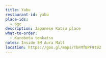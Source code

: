 ```yaml
---
title: Yabu
restaurant-id: yabu
place-ids:
  - bgc 
description: Japanese Katsu place 
what-to-order:
  - Kurobota tonkatsu
notes: Inside SM Aura Mall
location: https://goo.gl/maps/TbFMfBPF9t92
---
```

